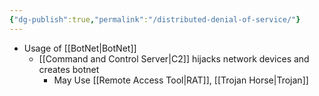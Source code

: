 ```yaml
---
{"dg-publish":true,"permalink":"/distributed-denial-of-service/"}
---
```


- Usage of [[BotNet\|BotNet]]
	- [[Command and Control Server\|C2]] hijacks network devices and creates botnet
		- May Use [[Remote Access Tool\|RAT]], [[Trojan Horse\|Trojan]] 
